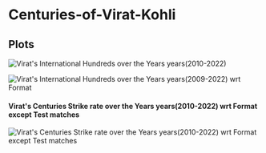 # Centuries-of-Virat-Kohli

## Plots 
![Virat's International Hundreds over the Years years(2010-2022)](https://user-images.githubusercontent.com/106729604/193743924-cf2e7ba6-3993-4740-9c92-6b42d36c3c0b.png)

![Virat's International Hundreds over the Years years(2009-2022) wrt Format](https://user-images.githubusercontent.com/106729604/193744411-5b27e3b6-5093-478b-ad9a-5aa5ca052763.png)

#### Virat's Centuries Strike rate over the Years years(2010-2022) wrt Format except Test matches
![Virat's Centuries Strike rate over the Years years(2010-2022) wrt Format except Test matches](https://user-images.githubusercontent.com/106729604/193744405-713ab539-1f49-45b4-ba4f-be35b3f9c364.png)

